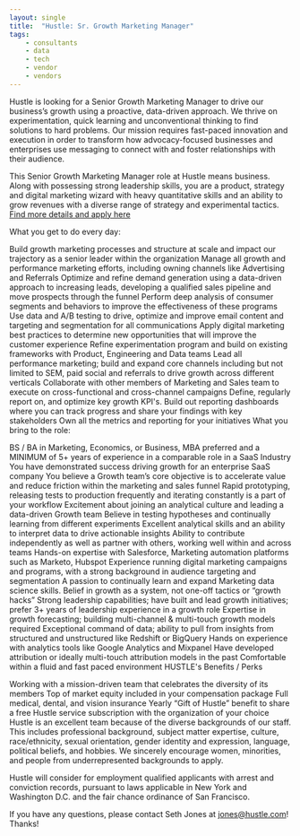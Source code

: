 ```yaml
---
layout: single
title:  "Hustle: Sr. Growth Marketing Manager"
tags: 
    - consultants
    - data
    - tech
    - vendor
    - vendors
---
```


Hustle is looking for a Senior Growth Marketing Manager to drive our business’s growth using a proactive, data-driven approach. We thrive on experimentation, quick learning and unconventional thinking to find solutions to hard problems. Our mission requires fast-paced innovation and execution in order to transform how advocacy-focused businesses and enterprises use messaging to connect with and foster relationships with their audience.

This Senior Growth Marketing Manager role at Hustle means business. Along with possessing strong leadership skills, you are a product, strategy and digital marketing wizard with heavy quantitative skills and an ability to grow revenues with a diverse range of strategy and experimental tactics.
[Find more details and apply here](http://grnh.se/bgjvuo1)

What you get to do every day:

Build growth marketing processes and structure at scale and impact our trajectory as a senior leader within the organization
Manage all growth and performance marketing efforts, including owning channels like Advertising and Referrals
Optimize and refine demand generation using a data-driven approach to increasing leads, developing a qualified sales pipeline and move prospects through the funnel
Perform deep analysis of consumer segments and behaviors to improve the effectiveness of these programs
Use data and A/B testing to drive, optimize and improve email content and targeting and segmentation for all communications
Apply digital marketing best practices to determine new opportunities that will improve the customer experience
Refine experimentation program and build on existing frameworks with Product, Engineering and Data teams
Lead all performance marketing; build and expand core channels including but not limited to SEM, paid social and referrals to drive growth across different verticals
Collaborate with other members of Marketing and Sales team to execute on cross-functional and cross-channel campaigns
Define, regularly report on, and optimize key growth KPI's. Build out reporting dashboards where you can track progress and share your findings with key stakeholders
Own all the metrics and reporting for your initiatives
What you bring to the role:

BS / BA in Marketing, Economics, or Business, MBA preferred and a MINIMUM of 5+ years of experience in a comparable role in a SaaS Industry
You have demonstrated success driving growth for an enterprise SaaS company
You believe a Growth team’s core objective is to accelerate value and reduce friction within the marketing and sales funnel
Rapid prototyping, releasing tests to production frequently and iterating constantly is a part of your workflow
Excitement about joining an analytical culture and leading a data-driven Growth team
Believe in testing hypotheses and continually learning from different experiments
Excellent analytical skills and an ability to interpret data to drive actionable insights
Ability to contribute independently as well as partner with others, working well within and across teams
Hands-on expertise with Salesforce, Marketing automation platforms such as Marketo, Hubspot
Experience running digital marketing campaigns and programs, with a strong background in audience targeting and segmentation
A passion to continually learn and expand Marketing data science skills. Belief in growth as a system, not one-off tactics or “growth hacks”
Strong leadership capabilities; have built and lead growth initiatives; prefer 3+ years of leadership experience in a growth role
Expertise in growth forecasting; building multi-channel & multi-touch growth models required
Exceptional command of data; ability to pull from insights from structured and unstructured like Redshift or BigQuery
Hands on experience with analytics tools like Google Analytics and Mixpanel
Have developed attribution or ideally multi-touch attribution models in the past
Comfortable within a fluid and fast paced environment
HUSTLE's Benefits / Perks

Working with a mission-driven team that celebrates the diversity of its members
Top of market equity included in your compensation package
Full medical, dental, and vision insurance
Yearly “Gift of Hustle” benefit to share a free Hustle service subscription with the organization of your choice
Hustle is an excellent team because of the diverse backgrounds of our staff. This includes professional background, subject matter expertise, culture, race/ethnicity, sexual orientation, gender identity and expression, language, political beliefs, and hobbies. We sincerely encourage women, minorities, and people from underrepresented backgrounds to apply.

Hustle will consider for employment qualified applicants with arrest and conviction records, pursuant to laws applicable in New York and Washington D.C. and the fair chance ordinance of San Francisco.

 If you have any questions, please contact Seth Jones at jones@hustle.com! Thanks!
